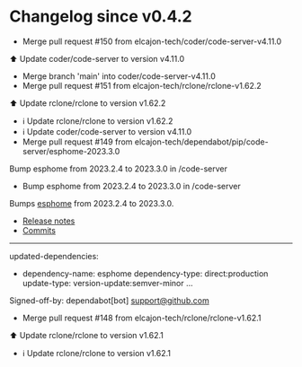 # Changelog since v0.4.2
- Merge pull request #150 from elcajon-tech/coder/code-server-v4.11.0

⬆️ Update coder/code-server to version v4.11.0 
- Merge branch 'main' into coder/code-server-v4.11.0 
- Merge pull request #151 from elcajon-tech/rclone/rclone-v1.62.2

⬆️ Update rclone/rclone to version v1.62.2 
- ℹ️ Update rclone/rclone to version v1.62.2 
- ℹ️ Update coder/code-server to version v4.11.0 
- Merge pull request #149 from elcajon-tech/dependabot/pip/code-server/esphome-2023.3.0

Bump esphome from 2023.2.4 to 2023.3.0 in /code-server 
- Bump esphome from 2023.2.4 to 2023.3.0 in /code-server

Bumps [esphome](https://github.com/esphome/esphome) from 2023.2.4 to 2023.3.0.
- [Release notes](https://github.com/esphome/esphome/releases)
- [Commits](https://github.com/esphome/esphome/compare/2023.2.4...2023.3.0)

---
updated-dependencies:
- dependency-name: esphome
  dependency-type: direct:production
  update-type: version-update:semver-minor
...

Signed-off-by: dependabot[bot] <support@github.com> 
- Merge pull request #148 from elcajon-tech/rclone/rclone-v1.62.1

⬆️ Update rclone/rclone to version v1.62.1 
- ℹ️ Update rclone/rclone to version v1.62.1 
